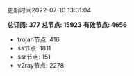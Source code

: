 更新时间2022-07-10 13:31:04

**总订阅: 377**
**总节点: 15923**
**有效节点: 4656**
- trojan节点: 416
- ss节点: 1811
- ssr节点: 151
- v2ray节点: 2278
